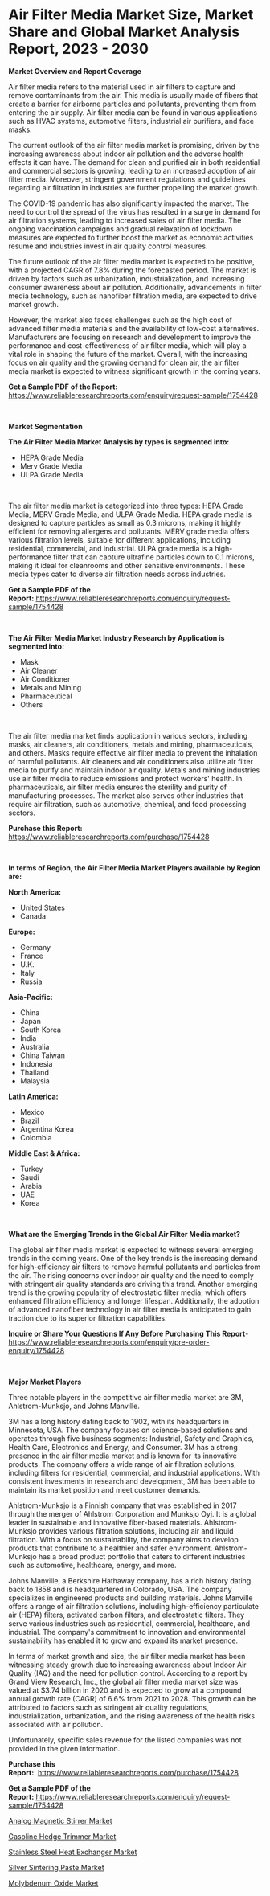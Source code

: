 <p><h1>Air Filter Media Market Size, Market Share and Global Market Analysis Report, 2023 - 2030</h1></p><p><strong>Market Overview and Report Coverage</strong></p>
<p><p>Air filter media refers to the material used in air filters to capture and remove contaminants from the air. This media is usually made of fibers that create a barrier for airborne particles and pollutants, preventing them from entering the air supply. Air filter media can be found in various applications such as HVAC systems, automotive filters, industrial air purifiers, and face masks.</p><p>The current outlook of the air filter media market is promising, driven by the increasing awareness about indoor air pollution and the adverse health effects it can have. The demand for clean and purified air in both residential and commercial sectors is growing, leading to an increased adoption of air filter media. Moreover, stringent government regulations and guidelines regarding air filtration in industries are further propelling the market growth.</p><p>The COVID-19 pandemic has also significantly impacted the market. The need to control the spread of the virus has resulted in a surge in demand for air filtration systems, leading to increased sales of air filter media. The ongoing vaccination campaigns and gradual relaxation of lockdown measures are expected to further boost the market as economic activities resume and industries invest in air quality control measures.</p><p>The future outlook of the air filter media market is expected to be positive, with a projected CAGR of 7.8% during the forecasted period. The market is driven by factors such as urbanization, industrialization, and increasing consumer awareness about air pollution. Additionally, advancements in filter media technology, such as nanofiber filtration media, are expected to drive market growth.</p><p>However, the market also faces challenges such as the high cost of advanced filter media materials and the availability of low-cost alternatives. Manufacturers are focusing on research and development to improve the performance and cost-effectiveness of air filter media, which will play a vital role in shaping the future of the market. Overall, with the increasing focus on air quality and the growing demand for clean air, the air filter media market is expected to witness significant growth in the coming years.</p></p>
<p><strong>Get a Sample PDF of the Report:</strong> <a href="https://www.reliableresearchreports.com/enquiry/request-sample/1754428">https://www.reliableresearchreports.com/enquiry/request-sample/1754428</a></p>
<p>&nbsp;</p>
<p><strong>Market Segmentation</strong></p>
<p><strong>The Air Filter Media Market Analysis by types is segmented into:</strong></p>
<p><ul><li>HEPA Grade Media</li><li>Merv Grade Media</li><li>ULPA Grade Media</li></ul></p>
<p>&nbsp;</p>
<p><p>The air filter media market is categorized into three types: HEPA Grade Media, MERV Grade Media, and ULPA Grade Media. HEPA grade media is designed to capture particles as small as 0.3 microns, making it highly efficient for removing allergens and pollutants. MERV grade media offers various filtration levels, suitable for different applications, including residential, commercial, and industrial. ULPA grade media is a high-performance filter that can capture ultrafine particles down to 0.1 microns, making it ideal for cleanrooms and other sensitive environments. These media types cater to diverse air filtration needs across industries.</p></p>
<p><strong>Get a Sample PDF of the Report:</strong>&nbsp;<a href="https://www.reliableresearchreports.com/enquiry/request-sample/1754428">https://www.reliableresearchreports.com/enquiry/request-sample/1754428</a></p>
<p>&nbsp;</p>
<p><strong>The Air Filter Media Market Industry Research by Application is segmented into:</strong></p>
<p><ul><li>Mask</li><li>Air Cleaner</li><li>Air Conditioner</li><li>Metals and Mining</li><li>Pharmaceutical</li><li>Others</li></ul></p>
<p>&nbsp;</p>
<p><p>The air filter media market finds application in various sectors, including masks, air cleaners, air conditioners, metals and mining, pharmaceuticals, and others. Masks require effective air filter media to prevent the inhalation of harmful pollutants. Air cleaners and air conditioners also utilize air filter media to purify and maintain indoor air quality. Metals and mining industries use air filter media to reduce emissions and protect workers' health. In pharmaceuticals, air filter media ensures the sterility and purity of manufacturing processes. The market also serves other industries that require air filtration, such as automotive, chemical, and food processing sectors.</p></p>
<p><strong>Purchase this Report:</strong>&nbsp; <a href="https://www.reliableresearchreports.com/purchase/1754428">https://www.reliableresearchreports.com/purchase/1754428</a></p>
<p>&nbsp;</p>
<p><strong>In terms of Region, the Air Filter Media Market Players available by Region are:</strong></p>
<p>
    <p> <strong> North America: </strong>
        <ul>
            <li>United States</li>
            <li>Canada</li>
        </ul>
        </p> 
    <p> <strong> Europe: </strong>
        <ul>
            <li>Germany</li>
            <li>France</li>
            <li>U.K.</li>
            <li>Italy</li>
            <li>Russia</li>
        </ul>
        </p> 
    <p> <strong> Asia-Pacific: </strong>
        <ul>
            <li>China</li>
            <li>Japan</li>
            <li>South Korea</li>
            <li>India</li>
            <li>Australia</li>
            <li>China Taiwan</li>
            <li>Indonesia</li>
            <li>Thailand</li>
            <li>Malaysia</li>
        </ul>
        </p> 
    <p> <strong> Latin America: </strong>
        <ul>
            <li>Mexico</li>
            <li>Brazil</li>
            <li>Argentina Korea</li>
            <li>Colombia</li>
        </ul>
        </p> 
    <p> <strong> Middle East & Africa: </strong>
        <ul>
            <li>Turkey</li>
            <li>Saudi</li>
            <li>Arabia</li>
            <li>UAE</li>
            <li>Korea</li>
        </ul>
    </p>
    </p>
<p>&nbsp;</p>
<p><strong>What are the Emerging Trends in the Global Air Filter Media market?</strong></p>
<p><p>The global air filter media market is expected to witness several emerging trends in the coming years. One of the key trends is the increasing demand for high-efficiency air filters to remove harmful pollutants and particles from the air. The rising concerns over indoor air quality and the need to comply with stringent air quality standards are driving this trend. Another emerging trend is the growing popularity of electrostatic filter media, which offers enhanced filtration efficiency and longer lifespan. Additionally, the adoption of advanced nanofiber technology in air filter media is anticipated to gain traction due to its superior filtration capabilities.</p></p>
<p><strong>Inquire or Share Your Questions If Any Before Purchasing This Report</strong>- <a href="https://www.reliableresearchreports.com/enquiry/pre-order-enquiry/1754428">https://www.reliableresearchreports.com/enquiry/pre-order-enquiry/1754428</a></p>
<p>&nbsp;</p>
<p><strong>Major Market Players</strong></p>
<p><p>Three notable players in the competitive air filter media market are 3M, Ahlstrom-Munksjo, and Johns Manville. </p><p>3M has a long history dating back to 1902, with its headquarters in Minnesota, USA. The company focuses on science-based solutions and operates through five business segments: Industrial, Safety and Graphics, Health Care, Electronics and Energy, and Consumer. 3M has a strong presence in the air filter media market and is known for its innovative products. The company offers a wide range of air filtration solutions, including filters for residential, commercial, and industrial applications. With consistent investments in research and development, 3M has been able to maintain its market position and meet customer demands.</p><p>Ahlstrom-Munksjo is a Finnish company that was established in 2017 through the merger of Ahlstrom Corporation and Munksjo Oyj. It is a global leader in sustainable and innovative fiber-based materials. Ahlstrom-Munksjo provides various filtration solutions, including air and liquid filtration. With a focus on sustainability, the company aims to develop products that contribute to a healthier and safer environment. Ahlstrom-Munksjo has a broad product portfolio that caters to different industries such as automotive, healthcare, energy, and more.</p><p>Johns Manville, a Berkshire Hathaway company, has a rich history dating back to 1858 and is headquartered in Colorado, USA. The company specializes in engineered products and building materials. Johns Manville offers a range of air filtration solutions, including high-efficiency particulate air (HEPA) filters, activated carbon filters, and electrostatic filters. They serve various industries such as residential, commercial, healthcare, and industrial. The company's commitment to innovation and environmental sustainability has enabled it to grow and expand its market presence.</p><p>In terms of market growth and size, the air filter media market has been witnessing steady growth due to increasing awareness about Indoor Air Quality (IAQ) and the need for pollution control. According to a report by Grand View Research, Inc., the global air filter media market size was valued at $3.74 billion in 2020 and is expected to grow at a compound annual growth rate (CAGR) of 6.6% from 2021 to 2028. This growth can be attributed to factors such as stringent air quality regulations, industrialization, urbanization, and the rising awareness of the health risks associated with air pollution.</p><p>Unfortunately, specific sales revenue for the listed companies was not provided in the given information.</p></p>
<p><strong>Purchase this Report:</strong>&nbsp;&nbsp;<a href="https://www.reliableresearchreports.com/purchase/1754428">https://www.reliableresearchreports.com/purchase/1754428</a></p>
<p></p>
<p><strong>Get a Sample PDF of the Report:</strong>&nbsp;<a href="https://www.reliableresearchreports.com/enquiry/request-sample/1754428">https://www.reliableresearchreports.com/enquiry/request-sample/1754428</a></p>
<p><p><a href="https://medium.com/@rahulv.reportprime/analog-magnetic-stirrer-market-size-cagr-trends-2024-2030-51d01e3b1193">Analog Magnetic Stirrer Market</a></p><p><a href="https://medium.com/@snehareportprime/gasoline-hedge-trimmer-market-outlook-industry-overview-and-forecast-2023-to-2030-a4ff1a981794">Gasoline Hedge Trimmer Market</a></p><p><a href="https://medium.com/@mayankdeswal9588dm/stainless-steel-heat-exchanger-market-furnishes-information-on-market-share-market-trends-and-b5c9e4ec9bfc">Stainless Steel Heat Exchanger Market</a></p><p><a href="https://github.com/prosalinda88/Market-Research-Report-List-1/blob/main/silver-sintering-paste-market.md">Silver Sintering Paste Market</a></p><p><a href="https://github.com/amae102299/Market-Research-Report-List-1/blob/main/molybdenum-oxide-market.md">Molybdenum Oxide Market</a></p></p>